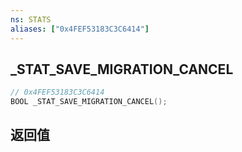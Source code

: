 ```yaml
---
ns: STATS
aliases: ["0x4FEF53183C3C6414"]
---
```

## _STAT_SAVE_MIGRATION_CANCEL

```c
// 0x4FEF53183C3C6414
BOOL _STAT_SAVE_MIGRATION_CANCEL();
```


## 返回值
